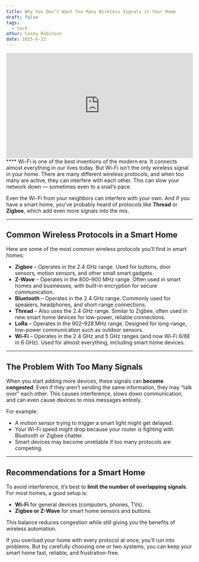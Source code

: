 ```yaml
---
title: Why You Don’t Want Too Many Wireless Signals in Your Home
draft: false
tags:
  - tech
athur: Casey Robinson
date: 2025-6-22
---
```

<div style="position:relative; padding-bottom:56.25%; height:0; overflow:hidden;">
  <iframe src="https://www.youtube.com/embed/VIDEO_ID"
      style="position:absolute; top:0; left:0; width:100%; height:100%; border:0;"
      allowfullscreen>
  </iframe>
</div>
****
Wi-Fi is one of the best inventions of the modern era. It connects almost everything in our lives today. But Wi-Fi isn’t the only wireless signal in your home. There are many different wireless protocols, and when too many are active, they can interfere with each other. This can slow your network down — sometimes even to a snail’s pace.  

Even the Wi-Fi from your neighbors can interfere with your own. And if you have a smart home, you’ve probably heard of protocols like **Thread** or **Zigbee**, which add even more signals into the mix.  

---

## Common Wireless Protocols in a Smart Home

Here are some of the most common wireless protocols you’ll find in smart homes:

- **Zigbee** – Operates in the 2.4 GHz range. Used for buttons, door sensors, motion sensors, and other small smart gadgets.  
- **Z-Wave** – Operates in the 800–900 MHz range. Often used in smart homes and businesses, with built-in encryption for secure communication.  
- **Bluetooth** – Operates in the 2.4 GHz range. Commonly used for speakers, headphones, and short-range connections.  
- **Thread** – Also uses the 2.4 GHz range. Similar to Zigbee, often used in new smart home devices for low-power, reliable connections.  
- **LoRa** – Operates in the 902–928 MHz range. Designed for long-range, low-power communication such as outdoor sensors.  
- **Wi-Fi** – Operates in the 2.4 GHz and 5 GHz ranges (and now Wi-Fi 6/6E in 6 GHz). Used for almost everything, including smart home devices.  

---

## The Problem With Too Many Signals
When you start adding more devices, these signals can **become congested**. Even if they aren’t sending the same information, they may “talk over” each other. This causes interference, slows down communication, and can even cause devices to miss messages entirely.  

For example:  
- A motion sensor trying to trigger a smart light might get delayed.  
- Your Wi-Fi speed might drop because your router is fighting with Bluetooth or Zigbee chatter.  
- Smart devices may become unreliable if too many protocols are competing.  

---

## Recommendations for a Smart Home
To avoid interference, it’s best to **limit the number of overlapping signals**. For most homes, a good setup is:  

- **Wi-Fi** for general devices (computers, phones, TVs).  
- **Zigbee or Z-Wave** for smart home sensors and buttons.  

This balance reduces congestion while still giving you the benefits of wireless automation.  

If you overload your home with every protocol at once, you’ll run into problems. But by carefully choosing one or two systems, you can keep your smart home fast, reliable, and frustration-free.  
